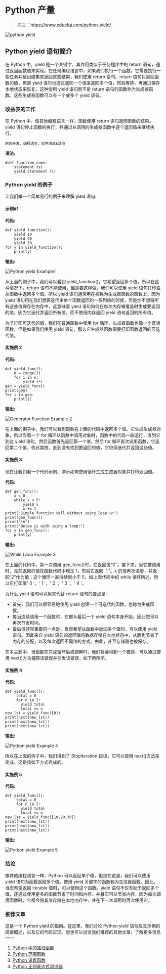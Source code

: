 # Python 产量

> 原文：<https://www.educba.com/python-yield/>

![python yield](img/b960fc2104e6e2aab6edf522d2b2ed07.png)



## Python yield 语句简介

在 Python 中，yield 是一个关键字，其作用类似于任何程序中的 return 语句，通过返回函数值来实现。在任何编程语言中，如果我们执行一个函数，它需要执行一些任务并给出结果来返回这些结果，我们使用 return 语句。return 语句只返回函数的值，但是 yield 语句也通过返回一个值来返回多个值，然后等待，再通过保存本地状态来恢复。这种使用 yield 语句而不是 return 语句的函数称为生成器函数。这些生成器函数可以有一个或多个 yield 语句。

### 收益表的工作

在 Python 中，像其他编程语言一样，函数使用 return 语句返回函数的结果。yield 语句停止函数的执行，并通过从调用的生成器函数中逐个返回值来继续执行。

<small>网页开发、编程语言、软件测试&其他</small>

**语法:**

```
ddef function_name:
	statement (s)
	yield statement (s)
```

### Python yield 的例子

让我们举一个简单易行的例子来理解 yield 语句:

#### 示例#1

**代码:**

```
def yield_function(): 
    yield 10
    yield 20
    yield 30  
for y in yield_function():  
    print(y)
```

**输出:**

![Python yield Example1](img/3074fb58b42caa1afe999c66b76180a6.png)



从上面的例子中，我们可以看到 yield_function()，它希望返回多个值，所以在这种情况下，return 语句不能使用，但是要这样做，我们可以使用 yield 语句打印或从函数中返回多个值。所以 yield 语句通常用在被称为生成器函数的函数上，因为 yield 语句用在我们想要迭代由单个函数返回的一系列值的时候，但是你不想将所有这些值保存在内存中，这意味着 yield 语句如何在每次内存被覆盖时生成要返回的值，因为它迭代并返回所有值，而不使用内存返回 yield 语句返回的所有值。

为了打印可迭代的值，我们在普通函数中使用 for 循环。生成器函数也像一个普通函数，但是如果我们使用 yield 语句，那么它生成器函数需要打印函数返回的可迭代值。

#### 实施例 2

**代码:**

```
def yield_func():
    n = range(3)
    for i in n:
        yield i*i
gen = yield_func() 
print(gen) 
for i in gen:
    print(i)
```

**输出:**

![Generator Function Example 2](img/03931698310c1907980cb4db8284bd04.png)



在上面的例子中，我们可以看到函数在上面的代码中返回多个值。它生成生成器对象，所以当第一个 for 循环从函数中调用对象时，函数中的代码一直运行，直到它到达 yield 语句，然后函数首先返回第一个值，然后 for 循环再次调用函数，它返回第二个值，依此类推，直到没有找到要返回的值，它继续迭代并返回这些值。

#### 实施例 3

现在让我们看一个代码示例，演示如何使用循环生成生成器对象并打印返回值。

**代码:**

```
def gen_func():
    x = 0
    while x < 5:
        yield x
        x += 1
print("Simple function call without using loop:\n")
print(gen_func())    
print("\n")
print("Below is with using a loop:")
for y in gen_func():
    print(y)
```

**输出:**

![While Loop Example 3](img/aabf3926cb692cdc0eaa4797943c1465.png)



在上面的代码中，第一次调用 gen_func()时，它返回值“0”。接下来，当它被调用时，先前返回的值在函数代码中增加 1，然后它返回' 1 '。x 的值再次递增，并返回“2”作为值；这个循环一直持续到小于 5，如上面代码中的 while 循环所述。所以它打印值' 0 '，' 1 '，' 2 '，' 3 '，' 4 '。

为什么 yield 语句可以用来代替 return 语句的要点是:

*   首先，我们可以很容易地使用 yield 创建一个可迭代的函数，也称为生成函数。
*   每当连续调用一个函数时，它都从最后一个 yield 语句本身开始，因此您可以再次节省时间。
*   最后但非常重要的一点是，当您希望从函数中返回多个值时，可以使用 yield 语句。因此来自 yield 语句的返回值将数据存储在本地状态中，从而也节省了内存的分配，以及每次返回不同值的方式。由此，甚至存储器也被保存。

在本主题中，当函数在完成循环后被调用时，我们将会得到一个错误，可以通过使用 next()方法捕获该错误并引发该错误，如下例所示。

#### 实施例 4

**代码:**

```
def yield_func(l):  
     total = 0
     for n in l:
       yield total
       total += n                 
new_lst = yield_func([0])
print(next(new_lst))  
print(next(new_lst))  
print(next(new_lst))
```

**输出:**

![Python yield Example 4](img/371512638584acf69535420686ba73a0.png)



所以在上面的例子中，我们得到了 StopIteration 错误，它可以使用 next()方法来完成。这是按如下方式完成的。

#### 实施例 5

**代码:**

```
def yield_func(l):  
     total = 0
     for n in l:
       yield total
       total += n                
new_lst = yield_func([10,20,30]) 
print(next(new_lst))  
print(next(new_lst))  
print(next(new_lst)) 
```

**输出:**

![Python yield Example 5](img/85d44387f28ac4408a92aa936078f39e.png)



### 结论

像其他编程语言一样，Python 可以返回单个值，但是在这里，我们可以使用 yield 语句为函数返回多个值。使用 yield 关键字的函数称为生成器函数。因此，当您希望返回 iterable 值时，可以使用这个函数。yield 语句不仅有助于返回多个值，还通过使用更多的函数节省了时间和内存，并且它可以节省内存，因为每次调用函数时，它都会将其值存储在本地内存中，并在下一次调用时再次使用它。

### 推荐文章

这是一个 Python yield 的指南。在这里，我们讨论 Python yield 语句及其示例的简要概述，以及它的代码实现。您也可以浏览我们推荐的其他文章，了解更多信息——

1.  [Python 中的递归函数](https://www.educba.com/recursive-function-in-python/)
2.  [Python 范围函数](https://www.educba.com/python-range-function/)
3.  [Python 设置函数](https://www.educba.com/python-set-function/)
4.  [Python 正则表达式测试器](https://www.educba.com/python-regex-tester/)






